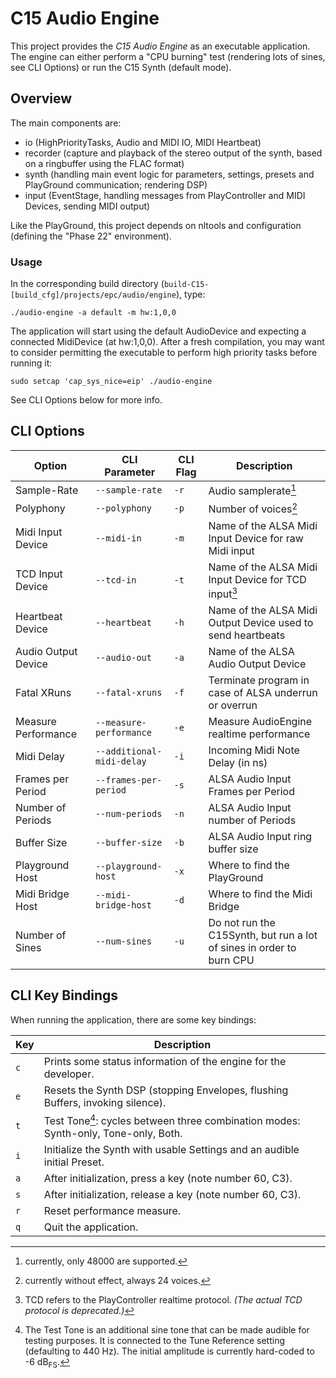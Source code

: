 # C15 Audio Engine

This project provides the <dfn>C15 Audio Engine</dfn> as an executable application.
The engine can either perform a "CPU burning" test (rendering lots of sines, see CLI Options) or run the C15 Synth (default mode).

## Overview

The main components are:

- io (HighPriorityTasks, Audio and MIDI IO, MIDI Heartbeat)
- recorder (capture and playback of the stereo output of the synth, based on a ringbuffer using the FLAC format)
- synth (handling main event logic for parameters, settings, presets and PlayGround communication; rendering DSP)
- input (EventStage, handling messages from PlayController and MIDI Devices, sending MIDI output)

Like the PlayGround, this project depends on nltools and configuration (defining the "Phase 22" environment).

### Usage

In the corresponding build directory (`build-C15-[build_cfg]/projects/epc/audio/engine`), type:

~~~ console
./audio-engine -a default -m hw:1,0,0
~~~

The application will start using the default AudioDevice and expecting a connected MidiDevice (at hw:1,0,0).
After a fresh compilation, you may want to consider permitting the executable to perform high priority tasks before running  it:

~~~ console
sudo setcap 'cap_sys_nice=eip' ./audio-engine
~~~

See CLI Options below for more info.

## CLI Options

| Option               | CLI Parameter             | CLI Flag  | Description                                                          |
| -------------------- | ------------------------- | --------- | -------------------------------------------------------------------- |
| Sample-Rate          | `--sample-rate`           | `-r`      | Audio samplerate[^1]                                                 |
| Polyphony            | `--polyphony`             | `-p`      | Number of voices[^2]                                                 |
| Midi Input Device    | `--midi-in`               | `-m`      | Name of the ALSA Midi Input Device for raw Midi input                |
| TCD Input Device     | `--tcd-in`                | `-t`      | Name of the ALSA Midi Input Device for TCD input[^3]                 |
| Heartbeat Device     | `--heartbeat`             | `-h`      | Name of the ALSA Midi Output Device used to send heartbeats          |
| Audio Output Device  | `--audio-out`             | `-a`      | Name of the ALSA Audio Output Device                                 |
| Fatal XRuns          | `--fatal-xruns`           | `-f`      | Terminate program in case of ALSA underrun or overrun                |
| Measure Performance  | `--measure-performance`   | `-e`      | Measure AudioEngine realtime performance                             |
| Midi Delay           | `--additional-midi-delay` | `-i`      | Incoming Midi Note Delay (in ns)                                     |
| Frames per Period    | `--frames-per-period`     | `-s`      | ALSA Audio Input Frames per Period                                   |
| Number of Periods    | `--num-periods`           | `-n`      | ALSA Audio Input number of Periods                                   |
| Buffer Size          | `--buffer-size`           | `-b`      | ALSA Audio Input ring buffer size                                    |
| Playground Host      | `--playground-host`       | `-x`      | Where to find the PlayGround                                         |
| Midi Bridge Host     | `--midi-bridge-host`      | `-d`      | Where to find the Midi Bridge                                        |
| Number of Sines      | `--num-sines`             | `-u`      | Do not run the C15Synth, but run a lot of sines in order to burn CPU |

[^1]: currently, only 48000 are supported.
[^2]: currently without effect, always 24 voices.
[^3]: TCD refers to the PlayController realtime protocol. _(The actual TCD protocol is deprecated.)_

## CLI Key Bindings

When running the application, there are some key bindings:

| Key | Description                                                                         |
| --- | ----------------------------------------------------------------------------------- |
| `c` | Prints some status information of the engine for the developer.                     |
| `e` | Resets the Synth DSP (stopping Envelopes, flushing Buffers, invoking silence).      |
| `t` | Test Tone[^4]: cycles between three combination modes: Synth-only, Tone-only, Both. |
| `i` | Initialize the Synth with usable Settings and an audible initial Preset.            |
| `a` | After initialization, press a key (note number 60, C3).                             |
| `s` | After initialization, release a key (note number 60, C3).                           |
| `r` | Reset performance measure.                                                          |
| `q` | Quit the application.                                                               |

[^4]: The Test Tone is an additional sine tone that can be made audible for testing purposes.
It is connected to the Tune Reference setting (defaulting to 440 Hz).
The initial amplitude is currently hard-coded to -6 dB<sub>FS</sub>.
